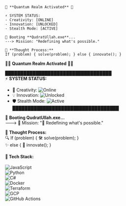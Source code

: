 
```
🌌 **Quantum Realm Activated** 🌌  

⚡ SYSTEM STATUS:  
- Creativity: [ONLINE]  
- Innovation: [UNLOCKED]  
- Stealth Mode: [ACTIVE]  

👾 Booting **QudratUllah.exe**...  
---> Mission: "Redefining what's possible."

🧠 **Thought Process:**  
If (problem) { solve(problem); } else { innovate(); }
```

🌌🚀 **Quantum Realm Activated** 🚀🌌  

███████████████████████████████████  
⚡ **SYSTEM STATUS:**  
- 🎨 Creativity: ![Online](https://img.shields.io/badge/Creativity-Online-brightgreen)  
- 💡 Innovation: ![Unlocked](https://img.shields.io/badge/Innovation-Unlocked-blue)  
- 🛡️ Stealth Mode: ![Active](https://img.shields.io/badge/Stealth%20Mode-Active-orange)  
███████████████████████████████████  

👾 **Booting QudratUllah.exe...**  
---> 🎯 Mission: "🚀 Redefining what's possible."  

🧠 **Thought Process:**  
🔍 If (problem) { 🛠️ solve(problem); }  
✨ else { 🚀 innovate(); }  

#### 🌟 **Tech Stack:**  
![JavaScript](https://img.shields.io/badge/JavaScript-F7DF1E?logo=javascript&logoColor=black)  
![Python](https://img.shields.io/badge/Python-3776AB?logo=python&logoColor=white)  
![C#](https://img.shields.io/badge/C%23-239120?logo=csharp&logoColor=white)  
![Docker](https://img.shields.io/badge/Docker-2496ED?logo=docker&logoColor=white)  
![Terraform](https://img.shields.io/badge/Terraform-623CE4?logo=terraform&logoColor=white)  
![GCP](https://img.shields.io/badge/GCP-4285F4?logo=googlecloud&logoColor=white)  
![GitHub Actions](https://img.shields.io/badge/GitHub%20Actions-2088FF?logo=githubactions&logoColor=white)  
